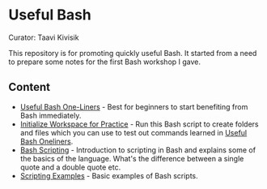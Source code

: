 # Useful Bash
Curator: Taavi Kivisik

This repository is for promoting quickly useful Bash. It started from a need to prepare some notes for the first Bash workshop I gave.

## Content

* [Useful Bash One-Liners](useful_bash_oneliners.md) - Best for beginners to start benefiting from Bash immediately.
* [Initialize Workspace for Practice](init.sh) - Run this Bash script to create folders and files which you can use to test out commands learned in [Useful Bash Oneliners](useful_bash_oneliners.md).
* [Bash Scripting](bash_scripting.md) - Introduction to scripting in Bash and explains some of the basics of the language. What's the difference between a single quote and a double quote etc.
* [Scripting Examples](scripting_examples) - Basic examples of Bash scripts.
